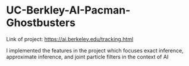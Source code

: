 # UC-Berkley-AI-Pacman-Ghostbusters
Link of project: https://ai.berkeley.edu/tracking.html

I implemented the features in the project which focuses exact inference, approximate inference, and joint particle filters in the context of AI
